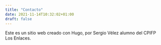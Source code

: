 ```yaml
---
title: "Contacto"
date: 2021-11-14T10:32:02+01:00
draft: false
---
```


Este es un sitio web creado con Hugo, por Sergio Vélez alumno del CPIFP Los Enlaces.
